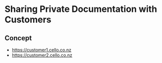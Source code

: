 # Sharing Private Documentation with Customers

## Concept

 - <https://customer1.cello.co.nz>
 - <https://customer2.cello.co.nz>
